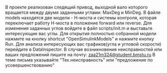 В проекте реализован следящий привод, выходной вало которого вращается между двумя заданными углами: MaxDeg и MinDeg.
В файле models находятся две модели - Н-моста и системы контроля, которая переключает работу Н-моста в положение
forward или reverse.
Для изменения заданных углов войдите в файл scripts/init.m и выставьте интересующие вас углы.
Для открытия полностью собранной модели нажмите на кнопку shortcut "OpenSimulinkModels" и нажмите кнопку Run.
Для анализа интересующих вас графиков(угла и угловой скорости) перейдите в DataInspector.
В случае возникновения неисправностей или ваших предложений пишите на почту: zaa21m324@student.bmstu.ru
В теме письма указывайте "Тех.неисправность" или "предложение по усовершенствованию"